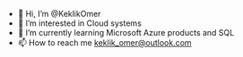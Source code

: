 - 👋 Hi, I’m @KeklikOmer
- 👀 I’m interested in Cloud systems
- 🌱 I’m currently learning Microsoft Azure products and SQL
- 📫 How to reach me keklik_omer@outlook.com

<!---
KeklikOmer/KeklikOmer is a ✨ special ✨ repository because its `README.md` (this file) appears on your GitHub profile.
You can click the Preview link to take a look at your changes.
--->
